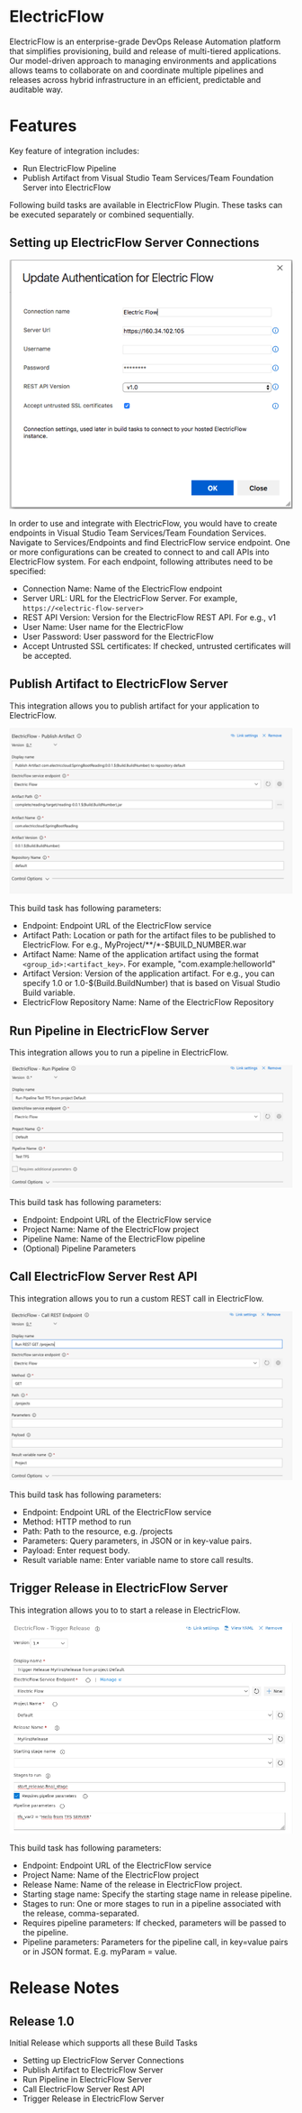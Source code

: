# ElectricFlow


ElectricFlow is an enterprise-grade DevOps Release Automation platform that simplifies provisioning, build and release of multi-tiered applications. Our model-driven approach to managing environments and applications allows teams to collaborate on and coordinate multiple pipelines and releases across hybrid infrastructure in an efficient, predictable and auditable way.


# Features
Key feature of integration includes:

* Run ElectricFlow Pipeline
* Publish Artifact from Visual Studio Team Services/Team Foundation Server into ElectricFlow

Following build tasks are available in ElectricFlow Plugin. These tasks can be executed separately or combined sequentially.


## Setting up ElectricFlow Server Connections

![Endpoint](https://github.com/electric-cloud/tfs-extension/blob/master/Screenshots/Endpoint.png?raw=true)

In order to use and integrate with ElectricFlow, you would have to create endpoints in Visual Studio Team Services/Team Foundation Services. Navigate to Services/Endpoints and find ElectricFlow service endpoint. One or more configurations can be created to connect to and call APIs into ElectricFlow system. For each endpoint, following attributes need to be specified:

* Connection Name: Name of the ElectricFlow endpoint
* Server URL: URL for the ElectricFlow Server. For example, `https://<electric-flow-server>`
* REST API Version: Version for the ElectricFlow REST API. For e.g., v1
* User Name: User name for the ElectricFlow
* User Password: User password for the ElectricFlow
* Accept Untrusted SSL certificates: If checked, untrusted certificates will be accepted.


## Publish Artifact to ElectricFlow Server

This integration allows you to publish artifact for your application to ElectricFlow.

![Publish Artifact](https://github.com/electric-cloud/tfs-extension/blob/master/Screenshots/PublishArtifact.png?raw=true)

This build task has following parameters:

* Endpoint: Endpoint URL of the ElectricFlow service
* Artifact Path: Location or path for the artifact files to be published to ElectricFlow. For e.g., MyProject/**/*-$BUILD_NUMBER.war
* Artifact Name: Name of the application artifact using the format `<group_id>:<artifact_key>`. For example, "com.example:helloworld"
* Artifact Version: Version of the application artifact. For e.g., you can specify 1.0 or 1.0-$(Build.BuildNumber) that is based on Visual Studio Build variable.
* ElectricFlow Repository Name: Name of the ElectricFlow Repository


## Run Pipeline in ElectricFlow Server

This integration allows you to run a pipeline in ElectricFlow.

![Run Pipeline](https://raw.githubusercontent.com/electric-cloud/tfs-extension/master/Screenshots/RunPipeline.png)

This build task has following parameters:

* Endpoint: Endpoint URL of the ElectricFlow service
* Project Name: Name of the ElectricFlow project
* Pipeline Name: Name of the ElectricFlow pipeline
* (Optional) Pipeline Parameters


## Call ElectricFlow Server Rest API

This integration allows you to run a custom REST call in ElectricFlow.

![Run REST Call](https://raw.githubusercontent.com/electric-cloud/tfs-extension/master/Screenshots/RunRest.png)

This build task has following parameters:

* Endpoint: Endpoint URL of the ElectricFlow service
* Method: HTTP method to run
* Path: Path to the resource, e.g. /projects
* Parameters: Query parameters, in JSON or in key-value pairs.
* Payload: Enter request body.
* Result variable name: Enter variable name to store call results.


## Trigger Release in ElectricFlow Server

This integration allows you to to start a release in ElectricFlow.

![Trigger Release](https://raw.githubusercontent.com/electric-cloud/tfs-extension/master/Screenshots/TriggerRelease.png)

This build task has following parameters:

* Endpoint: Endpoint URL of the ElectricFlow service
* Project Name: Name of the ElectricFlow project
* Release Name: Name of the release in ElectricFlow project.
* Starting stage name: Specify the starting stage name in release pipeline.
* Stages to run: One or more stages to run in a pipeline associated with the release, comma-separated.
* Requires pipeline parameters: If checked, parameters will be passed to the pipeline.
* Pipeline parameters: Parameters for the pipeline call, in key=value pairs or in JSON format. E.g. myParam = value.


# Release Notes

## Release 1.0

Initial Release which supports all these Build Tasks

* Setting up ElectricFlow Server Connections
* Publish Artifact to ElectricFlow Server
* Run Pipeline in ElectricFlow Server
* Call ElectricFlow Server Rest API
* Trigger Release in ElectricFlow Server
